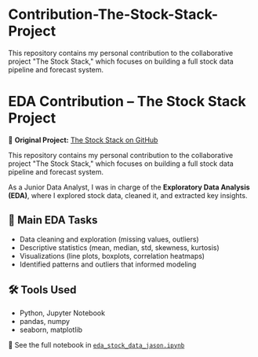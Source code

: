 # Contribution-The-Stock-Stack-Project
This repository contains my personal contribution to the collaborative project "The Stock Stack," which focuses on building a full stock data pipeline and forecast system.

# EDA Contribution – The Stock Stack Project

🔗 **Original Project:** [The Stock Stack on GitHub](https://github.com/jeisteve999/The-Stock-Stack)

This repository contains my personal contribution to the collaborative project "The Stock Stack," which focuses on building a full stock data pipeline and forecast system.

As a Junior Data Analyst, I was in charge of the **Exploratory Data Analysis (EDA)**, where I explored stock data, cleaned it, and extracted key insights.

## 🧠 Main EDA Tasks
- Data cleaning and exploration (missing values, outliers)
- Descriptive statistics (mean, median, std, skewness, kurtosis)
- Visualizations (line plots, boxplots, correlation heatmaps)
- Identified patterns and outliers that informed modeling

## 🛠 Tools Used
- Python, Jupyter Notebook
- pandas, numpy
- seaborn, matplotlib

📁 See the full notebook in [`eda_stock_data_jason.ipynb`](./eda_stock_data_jason.ipynb)
